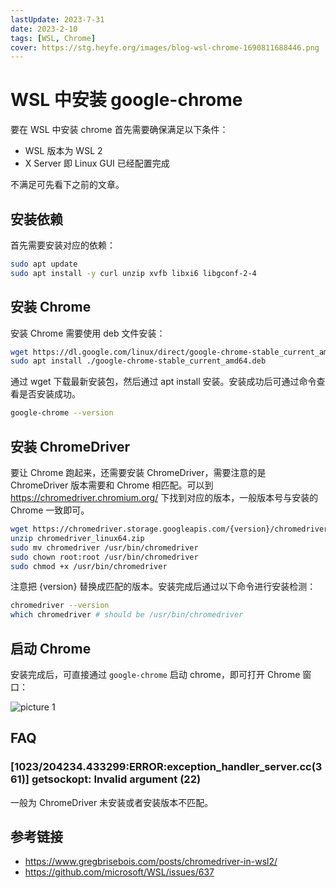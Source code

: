 ```yaml
---
lastUpdate: 2023-7-31
date: 2023-2-10
tags: [WSL, Chrome]
cover: https://stg.heyfe.org/images/blog-wsl-chrome-1690811688446.png
---
```


# WSL 中安装 google-chrome

要在 WSL 中安装 chrome 首先需要确保满足以下条件：

-   WSL 版本为 WSL 2
-   X Server 即 Linux GUI 已经配置完成

不满足可先看下之前的文章。

## 安装依赖

首先需要安装对应的依赖：

```bash
sudo apt update
sudo apt install -y curl unzip xvfb libxi6 libgconf-2-4
```

## 安装 Chrome

安装 Chrome 需要使用 deb 文件安装：

```bash
wget https://dl.google.com/linux/direct/google-chrome-stable_current_amd64.deb
sudo apt install ./google-chrome-stable_current_amd64.deb
```

通过 wget 下载最新安装包，然后通过 apt install 安装。安装成功后可通过命令查看是否安装成功。

```bash
google-chrome --version
```

## 安装 ChromeDriver

要让 Chrome 跑起来，还需要安装 ChromeDriver，需要注意的是 ChromeDriver 版本需要和 Chrome 相匹配。可以到 https://chromedriver.chromium.org/ 下找到对应的版本，一般版本号与安装的 Chrome 一致即可。

```bash
wget https://chromedriver.storage.googleapis.com/{version}/chromedriver_linux64.zip
unzip chromedriver_linux64.zip
sudo mv chromedriver /usr/bin/chromedriver
sudo chown root:root /usr/bin/chromedriver
sudo chmod +x /usr/bin/chromedriver
```

注意把 {version} 替换成匹配的版本。安装完成后通过以下命令进行安装检测：

```bash
chromedriver --version
which chromedriver # should be /usr/bin/chromedriver
```

## 启动 Chrome

安装完成后，可直接通过 `google-chrome` 启动 chrome，即可打开 Chrome 窗口：

![picture 1](https://stg.heyfe.org/images/blog-wsl-chrome-38.png)

## FAQ

### [1023/204234.433299:ERROR:exception_handler_server.cc(361)] getsockopt: Invalid argument (22)

一般为 ChromeDriver 未安装或者安装版本不匹配。

## 参考链接

-   https://www.gregbrisebois.com/posts/chromedriver-in-wsl2/
-   https://github.com/microsoft/WSL/issues/637
